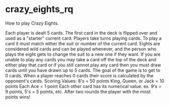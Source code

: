# crazy_eights_rq
How to play Crazy Eights.

Each player is dealt 5 cards.
The first card in the deck is flipped over and used as a "starter" current card.
Players take turns playing cards.
To play a card it must match either the suit or number of the current card.
Eights are considered wild cards and can be played whenever, and the person who plays the eight gets to change the suit to a new one if they want.
If you are unable to play any cards you may take a card off the top of the deck and either play that card or if you still cannot play any card 
then you must draw cards until you have drawn up to 5 cards.
The goal of the game is to get to 0 cards.
When a player reaches 0 cards their score is calculated by the opponent's cards.
Scoring Values:
8's = 50 points
King, Queen, or Jack = 10 points
Each Ace = 1 point
Each other card has its numerical value. ex. 9's = 9 points, 5's = 5 points, etc.
After two rounds the player with the most points wins!
